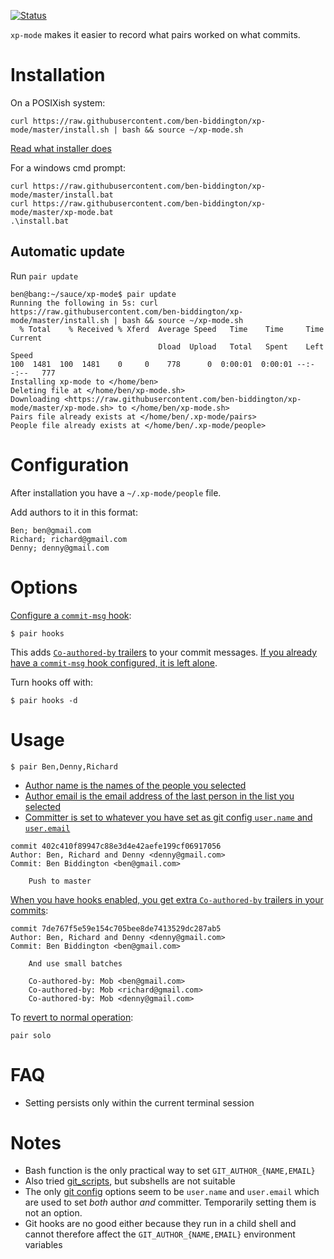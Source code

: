 [![Status](https://api.travis-ci.org/ben-biddington/xp-mode.svg)](https://travis-ci.org/ben-biddington/xp-mode)

`xp-mode` makes it easier to record what pairs worked on what commits.

# Installation

On a POSIXish system:

```
curl https://raw.githubusercontent.com/ben-biddington/xp-mode/master/install.sh | bash && source ~/xp-mode.sh 
```

[Read what installer does](/install.sh)

For a windows cmd prompt:

```
curl https://raw.githubusercontent.com/ben-biddington/xp-mode/master/install.bat
curl https://raw.githubusercontent.com/ben-biddington/xp-mode/master/xp-mode.bat
.\install.bat
```

## Automatic update

Run `pair update`

```
ben@bang:~/sauce/xp-mode$ pair update 
Running the following in 5s: curl https://raw.githubusercontent.com/ben-biddington/xp-mode/master/install.sh | bash && source ~/xp-mode.sh
  % Total    % Received % Xferd  Average Speed   Time    Time     Time  Current
                                 Dload  Upload   Total   Spent    Left  Speed
100  1481  100  1481    0     0    778      0  0:00:01  0:00:01 --:--:--   777
Installing xp-mode to </home/ben>
Deleting file at </home/ben/xp-mode.sh>
Downloading <https://raw.githubusercontent.com/ben-biddington/xp-mode/master/xp-mode.sh> to </home/ben/xp-mode.sh>
Pairs file already exists at </home/ben/.xp-mode/pairs>
People file already exists at </home/ben/.xp-mode/people>
```

# Configuration

After installation you have a `~/.xp-mode/people` file.

Add authors to it in this format:

```
Ben; ben@gmail.com
Richard; richard@gmail.com
Denny; denny@gmail.com
```

# Options

[Configure a `commit-msg` hook](https://github.com/ben-biddington/xp-mode/blob/master/test/installing-hooks-checks.sh):

```
$ pair hooks
```

This adds [`Co-authored-by` trailers](https://blog.github.com/2018-01-29-commit-together-with-co-authors) to your commit messages. [If you already have a `commit-msg` hook configured, it is left alone](https://github.com/ben-biddington/xp-mode/blob/master/test/installing-hooks-checks.sh).

Turn hooks off with:

```
$ pair hooks -d
```

# Usage

```
$ pair Ben,Denny,Richard
```

* [Author name is the names of the people you selected](https://github.com/ben-biddington/xp-mode/blob/master/test/select-by-name-checks.sh)
* [Author email is the email address of the last person in the list you selected](https://github.com/ben-biddington/xp-mode/blob/master/test/select-by-name-checks.sh)
* [Committer is set to whatever you have set as git config `user.name` and `user.email`](https://github.com/ben-biddington/xp-mode/blob/master/test/select-by-name-checks.sh)

```
commit 402c410f89947c88e3d4e42aefe199cf06917056
Author: Ben, Richard and Denny <denny@gmail.com>
Commit: Ben Biddington <ben@gmail.com>

    Push to master

```

[When you have hooks enabled, you get extra `Co-authored-by` trailers in your commits](https://github.com/ben-biddington/xp-mode/blob/master/test/commit-msg-hook-usage-checks.sh):

```
commit 7de767f5e59e154c705bee8de7413529dc287ab5
Author: Ben, Richard and Denny <denny@gmail.com>
Commit: Ben Biddington <ben@gmail.com>

    And use small batches
    
    Co-authored-by: Mob <ben@gmail.com>
    Co-authored-by: Mob <richard@gmail.com>
    Co-authored-by: Mob <denny@gmail.com>

```

To [revert to normal operation](https://github.com/ben-biddington/xp-mode/blob/master/test/select-by-name-checks.sh):

```
pair solo
```

# FAQ

* Setting persists only within the current terminal session

# Notes

* Bash function is the only practical way to set `GIT_AUTHOR_{NAME,EMAIL}`
* Also tried [git_scripts](https://github.com/ben-biddington/git_scripts/tree/f/optional_committer), but subshells are not suitable
* The only [git config](https://www.kernel.org/pub/software/scm/git/docs/git-config.html) options seem to be `user.name` and `user.email` which are used to set *both* author *and* committer. Temporarily setting them is not an option.
* Git hooks are no good either because they run in a child shell and cannot therefore affect the `GIT_AUTHOR_{NAME,EMAIL}` environment variables


